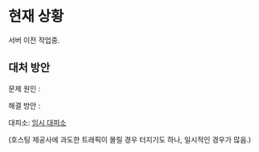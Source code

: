 # 현재 상황
서버 이전 작업중.

## 대처 방안
문제 원인 :

해결 방안 :

대피소: [임시 대피소](http://temp.fnbase.xyz])

(호스팅 제공사에 과도한 트래픽이 몰릴 경우 터지기도 하나, 일시적인 경우가 많음.)
